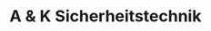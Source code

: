 ---
title: "A & K Sicherheitstechnik"
url: /bonn/a-und-k-sicherheitstechnik/
shop: Schlüsseldienst
---